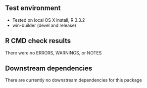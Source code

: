 ## Test environment
* Tested on local OS X install, R 3.3.2
* win-builder (devel and release)


## R CMD check results
There were no ERRORS, WARNINGS, or NOTES


## Downstream dependencies
There are currently no downstream dependencies for this package
